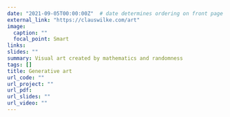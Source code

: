```yaml
---
date: "2021-09-05T00:00:00Z"  # date determines ordering on front page
external_link: "https://clauswilke.com/art"
image:
  caption: ""
  focal_point: Smart
links:
slides: ""
summary: Visual art created by mathematics and randomness
tags: []
title: Generative art
url_code: ""
url_project: ""
url_pdf:
url_slides: ""
url_video: ""
---
```

